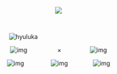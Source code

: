 <div id="header" align="center">

![](https://komarev.com/ghpvc/?username=destroy-boys&style=plastic&color=yellow&label=_᧔᧓_&base=1000)

‎  ‎  ‎  ‎‎ ‎  ‎  ‎  ‎‎ 
<div id="header" align="center">

![hyuluka](https://i.postimg.cc/mD39k68b/Untitled98-20250202141331.png)
‎  ‎  ‎  ‎‎ ‎  ‎  ‎  ‎‎ 
‎  ‎  ‎  ‎‎ ‎  ‎  ‎  ‎‎ 
‎  ‎  ‎  ‎‎ ‎  ‎  ‎  ‎‎ 
<div id="header" align="center">

![img](https://i.postimg.cc/rp1sNRWj/Untitled99-20250202142020.png)‎  ‎  ‎  ‎‎ ‎  ‎ ‎ ‎  ‎  ‎   ×  ‎  ‎‎  ‎‎   ‎  ‎  ‎‎ ‎  ‎  ‎![img](https://i.postimg.cc/021mgSdY/Untitled99-20250202144307.png)

<div id="header" align="center">

![img](https://i.postimg.cc/3JjG3wnP/Untitled99-20250202145240.png)   ‎  ‎  ‎‎ ‎  ‎  ‎  ‎‎  ![img](https://i.postimg.cc/8z16cVYs/Untitled99-20250202145300.png)‎  ‎  ‎  ‎‎ ‎  ‎  ‎  ‎‎  ![img](https://i.postimg.cc/7ZmTTWv9/Untitled99-20250202145323.png)
